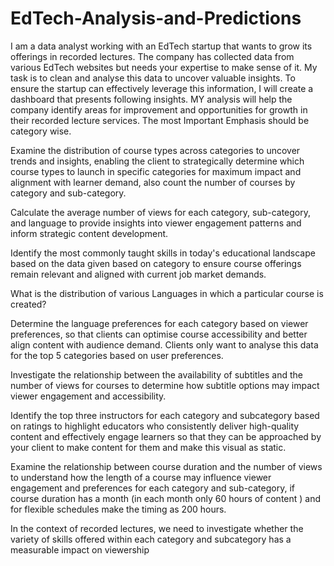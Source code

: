 # EdTech-Analysis-and-Predictions

I am a data analyst working with an EdTech startup that wants to grow its offerings in recorded lectures. 
The company has collected data from various EdTech websites but needs your expertise to make sense of it.
My task is to clean and analyse this data to uncover valuable insights. 
To ensure the startup can effectively leverage this information, I will create a dashboard  that presents following insights. 
MY analysis will help the company identify areas for improvement and opportunities for growth in their recorded lecture services.
The most Important Emphasis should be category wise.

Examine the distribution of course types across categories to uncover trends and insights, enabling the client to strategically determine which course types to launch in specific categories for maximum impact and alignment with learner demand, also count the number of courses by category and sub-category.


Calculate the average number of views for each category, sub-category, and language to provide insights into viewer engagement patterns and inform strategic content development.


Identify the most commonly taught skills in today's educational landscape based on the data given based on category to ensure course offerings remain relevant and aligned with current job market demands.


What is the distribution of various Languages  in which a particular course is  created?


Determine the language preferences for each category based on viewer preferences, so that clients can optimise course accessibility and better align content with audience demand. Clients only want to analyse this data for the top 5 categories based on user preferences.


Investigate the relationship between the availability of subtitles and the number of views for courses to determine how subtitle options may impact viewer engagement and accessibility.


Identify the top three instructors for each category and subcategory based on ratings   to highlight educators who consistently deliver high-quality content and effectively engage learners so that they can be approached by your client to make content for them and make this visual as static.


Examine the relationship between course duration and the number of views to understand how the length of a course may influence viewer engagement and preferences for each category and sub-category, if course duration has a month (in each month only 60 hours of content ) and for flexible schedules make the timing as 200 hours.


In the context of recorded lectures, we need to investigate whether the variety of skills offered within each category and subcategory has a measurable impact on viewership






